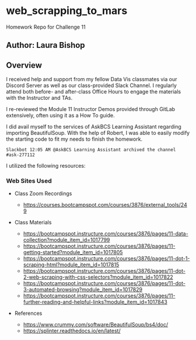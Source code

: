 # web_scrapping_to_mars
Homework Repo for Challenge 11


## Author: Laura Bishop

## Overview

I received help and support from my fellow Data Vis classmates via our Discord Server as well as our class-provided Slack Channel. I regularly attend both before- and after-class Office Hours to engage the materials with the Instructor and TAs.

I re-reviewed the Module 11 Instructor Demos provided through GitLab extensively, often using it as a How To guide.

I did avail myself to the services of AskBCS Learning Assistant regarding importing BeautifulSoup. With the help of Robert, I was able to easily modify the starting code to fit my needs to finish the homework.

`Slackbot 12:05 AM @AskBCS Learning Assistant archived the channel #ask-277112`

I utilized the following resources:

### Web Sites Used

* Class Zoom Recordings 
    * https://courses.bootcampspot.com/courses/3876/external_tools/249

* Class Materials
    * https://bootcampspot.instructure.com/courses/3876/pages/11-data-collection?module_item_id=1017799
    * https://bootcampspot.instructure.com/courses/3876/pages/11-getting-started?module_item_id=1017805
    * https://bootcampspot.instructure.com/courses/3876/pages/11-dot-1-scraping-html?module_item_id=1017815
    * https://bootcampspot.instructure.com/courses/3876/pages/11-dot-2-web-scraping-with-css-selectors?module_item_id=1017822
    * https://bootcampspot.instructure.com/courses/3876/pages/11-dot-3-automated-browsing?module_item_id=1017829
    * https://bootcampspot.instructure.com/courses/3876/pages/11-further-reading-and-helpful-links?module_item_id=1017843


* References
    * https://www.crummy.com/software/BeautifulSoup/bs4/doc/
    * https://splinter.readthedocs.io/en/latest/

    
    
